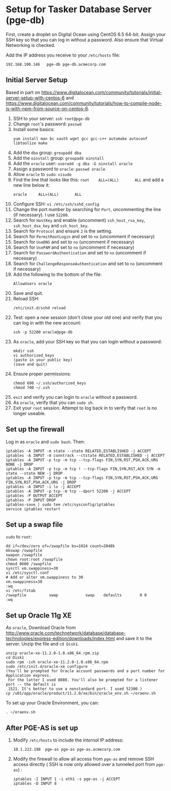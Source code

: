 # Setup for Tasker Database Server (pge-db)

First, create a droplet on Digital Ocean using CentOS 6.5 64-bit. Assign your SSH key so that you can log in without a password. Also ensure that Virtual Networking is checked.

Add the IP address you receive to your `/etc/hosts` file:

    192.168.100.146   pge-db pge-db.acmecorp.com

## Initial Server Setup

Based in part on <https://www.digitalocean.com/community/tutorials/initial-server-setup-with-centos-6> and <https://www.digitalocean.com/community/tutorials/how-to-compile-node-js-with-npm-from-source-on-centos-6>.

1. SSH to your server: `ssh root@pge-db`
2. Change `root`'s password: `passwd`
3. Install some basics:
	```
	yum install man bc xauth wget gcc gcc-c++ automake autoconf libtoolize make
	``` 
4. Add the `dba` group: `groupadd dba`
5. Add the `oinstall` group: `groupadd oinstall`
6. Add the `oracle` user: `useradd -g dba -G oinstall oracle`
7. Assign a password to `oracle`: `passwd oracle`
8. Allow `oracle` to `sudo`: `visudo`
9. Find the line that looks like this: `root    ALL=(ALL)       ALL` and add a new line below it:
	```
	oracle     ALL=(ALL)       ALL
	``` 
10. Configure SSH: `vi /etc/ssh/sshd_config`
11. Change the port number by searching for `Port`, uncommenting the line (if necessary). I use `52200`.
12. Search for `HostKey` and enable (uncomment) `ssh_host_rsa_key`, `ssh_host_dsa_key` and `ssh_host_key`.
13. Search for `Protocol` and ensure `2` is the setting.
14. Search for `PermitRootLogin` and set to `no` (uncomment if necessary)
15. Search for `UseDNS` and set to `no` (uncomment if necessary)
16. Search for `UsePAM` and set to `no` (uncomment if necessary)
17. Search for `PasswordAuthentication` and set to `no` (uncomment if necessary)
18. Search for `ChallengeResponseAuthentication` and set to `no` (uncomment if necessary)
19. Add the following to the bottom of the file:
	```
	AllowUsers oracle
	``` 
20. Save and quit.
21. Reload SSH:
	```
	/etc/init.d/sshd reload
	``` 
22. Test: open a *new* session (don't close your old one) and verify that you can log in with the new account:
	```
	ssh -p 52200 oracle@pge-db
	``` 
23. As `oracle`, add your SSH key so that you can login without a password:
	```
	mkdir ssh
	vi authorized_keys
	(paste in your public key)
	(save and quit)
	``` 
24. Ensure proper permissions:
	```
	chmod 600 ~/.ssh/authorized_keys
	chmod 700 ~/.ssh
	``` 
25. `exit` and verify you can login to `oracle` without a password.
26. As `oracle`, verify that you can `sudo sh`.
27. Exit your `root` session. Attempt to log back in to verify that `root` is no longer useable.

## Set up the firewall

Log in as `oracle` and `sudo bash`. Then:

```
iptables -A INPUT -m state --state RELATED,ESTABLISHED -j ACCEPT
iptables -A INPUT -m conntrack --ctstate RELATED,ESTABLISHED -j ACCEPT
iptables -A INPUT -p tcp -m tcp --tcp-flags FIN,SYN,RST,PSH,ACK,URG NONE -j DROP
iptables -A INPUT -p tcp -m tcp ! --tcp-flags FIN,SYN,RST,ACK SYN -m state --state NEW -j DROP
iptables -A INPUT -p tcp -m tcp --tcp-flags FIN,SYN,RST,PSH,ACK,URG FIN,SYN,RST,PSH,ACK,URG -j DROP
iptables -A INPUT -i lo -j ACCEPT
iptables -A INPUT -p tcp -m tcp --dport 52200 -j ACCEPT
iptables -P OUTPUT ACCEPT
iptables -P INPUT DROP
iptables-save | sudo tee /etc/sysconfig/iptables
service iptables restart
```
    
## Set up a swap file

`sudo` to `root`:

    dd if=/dev/zero of=/swapfile bs=1024 count=2048k
    mkswap /swapfile
    swapon /swapfile
    chown root:root /swapfile
    chmod 0600 /swapfile
    sysctl vm.swappiness=30
    vi /etc/sysctl.conf
    # Add or alter vm.swappiness to 30
    vm.swappiness=30
    :wq
    vi /etc/fstab
    /swapfile          swap            swap    defaults        0 0
    :wq
    

## Set up Oracle 11g XE

As `oracle`, Download Oracle from <http://www.oracle.com/technetwork/database/database-technologies/express-edition/downloads/index.html> and save it to the server. Unzip the file and `cd Disk1`.

    unzip oracle-xe-11.2.0-1.0.x86_64.rpm.zip
    cd Disk1
    sudo rpm -ivh oracle-xe-11.2.0-1.0.x86_64.rpm
    sudo /etc/init.d/oracle-xe configure
    (You'll be prompted for Oracle account passwords and a port number for Application express.
     For the latter I used 8080. You'll also be prompted for a listener port -- the default is
     1521. It's better to use a nonstandard port. I used 52300.)
    cp /u01/app/oracle/product/11.2.0/xe/bin/oracle_env.sh ~/oraenv.sh
    
To set up your Oracle Environment, you can:

    . ~/oraenv.sh
    
## After PGE-AS is set up

1. Modify `/etc/hosts` to include the *internal* IP address:
	```
	10.1.222.198  pge-as pge-as pge-as.acmecorp.com
	```

2. Modify the firewall to allow all access from `pge-as` and remove SSH access directly ( SSH is now only allowed over a tunneled port from `pge-as`) :
	```   
	iptables -I INPUT 1 -i eth1 -s pge-as -j ACCEPT    
	iptables -D INPUT 8
	```

